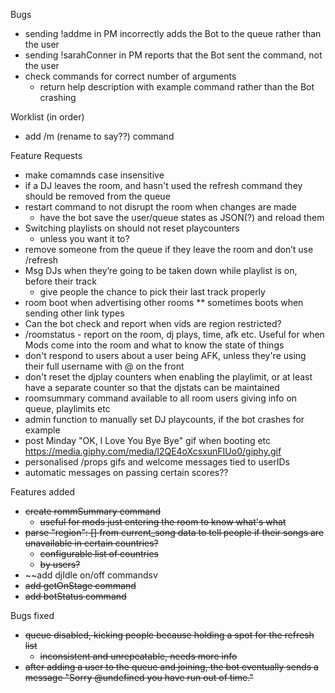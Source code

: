 Bugs
* sending !addme in PM incorrectly adds the Bot to the queue rather than the user
* sending !sarahConner in PM reports that the Bot sent the command, not the user
* check commands for correct number of arguments
  * return help description with example command rather than the Bot crashing

Worklist (in order)
* add /m (rename to say??) command

Feature Requests
* make comamnds case insensitive
* if a DJ leaves the room, and hasn't used the refresh command they should be removed from the queue
* restart command to not disrupt the room when changes are made
  * have the bot save the user/queue states as JSON(?) and reload them
* Switching playlists on should not reset playcounters
  * unless you want it to?
* remove someone from the queue if they leave the room and don’t use /refresh
* Msg DJs when they’re going to be taken down while playlist is on, before their track
  * give people the chance to pick their last track properly
* room boot when advertising other rooms
** sometimes boots when sending other link types
* Can the bot check and report when vids are region restricted?
* /roomstatus - report on the room, dj plays, time, afk etc. Useful for when Mods come into the room and what to know the state of things
* don't respond to users about a user being AFK, unless they're using their full username with @ on the front
* don't reset the djplay counters when enabling the playlimit, or at least have a separate counter so that the djstats can be maintained
* roomsummary command available to all room users giving info on queue, playlimits etc
* admin function to manually set DJ playcounts, if the bot crashes for example
* post Minday "OK, I Love You Bye Bye" gif when booting etc
https://media.giphy.com/media/l2QE4oXcsxunFIUo0/giphy.gif
* personalised /props gifs and welcome messages tied to userIDs
* automatic messages on passing certain scores??


Features added
* ~~create rommSummary command~~
  * ~~useful for mods just entering the room to know what's what~~
* ~~parse "region": [] from current_song data to tell people if their songs are unavailable in certain countries?~~
  * ~~configurable list of countries~~
  * ~~by users?~~
* ~~add djIdle on/off commandsv
* ~~add getOnStage command~~
* ~~add botStatus command~~


Bugs fixed
* ~~queue disabled, kicking people because holding a spot for the refresh list~~
  * ~~inconsistent and unrepeatable, needs more info~~
* ~~after adding a user to the queue and joining, the bot eventually sends a message "Sorry @undefined you have run out of time."~~
